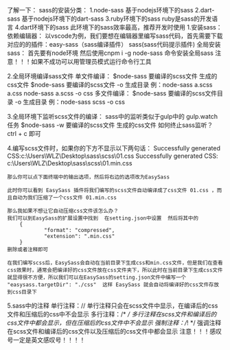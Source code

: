 了解一下：
        sass的安装分类：
            1.node-sass  基于nodejs环境下的sass
            2.dart-sass  基于nodejs环境下的dart-sass
            3.ruby环境下的sass  ruby是sass的开发语言
            4.dart环境下的sass  此环境下的sass效率最高，推荐开发时使用
1.安装sass：
    依赖编辑器：
        以vscode为例，我们要想在编辑器里编写sass代码，首先需要下载对应的的插件：easy-sass（sass编译插件）
                   sass(sass代码提示插件)
    全局安装sass：
        首先要有node环境
        然后使用cnpm i -g node-sass 命令安装全局sass
        注意！！！如果不成功可以用管理员模式运行命令行工具

2.全局环境编译sass文件
    单文件编译：
            $node-sass 要编译的scss文件 生成的css文件
            $node-sass 要编译的scss文件 -o 生成目录
            例：node-sass a.scss a.css
                node-sass a.scss -o css
    多文件编译：
            $node-sass 要编译的scss文件目录 -o 生成目录
            例：node-sass scss -o css

3.全局环境下监听scss文件的编译：
    sass中的监听类似于gulp中的 gulp.watch 任务
    $node-sass -w 要编译的scss文件 生成的css文件
    如何终止sass监听？ ctrl + c 即可

4.编写scss文件时，如果你的下方不显示以下两句话：
    Successfully generated CSS:c:\Users\WLZ\Desktop\sass\scss\01.css
    Successfully generated CSS: c:\Users\WLZ\Desktop\sass\scss\01.min.css

    那么你可以点下面终端中的输出选项，然后将右边的选项改为EasySass

    此时你可以看到 EasySass 插件将我们编写的scss文件自动编译成了css文件 01.css ，而且自动为我们压缩了一个css文件 01.min.css 

    那么我如果不想让它自动压缩css文件该怎么办？
    我们可以到EasySass的扩展设置中找到  在setting.json中设置  然后将其中的
        {
                "format": "compressed",
                "extension": ".min.css"
        }  
    删除或者注释即可

    在我们编写scss后，EasySass会自动在当前目录下生成css和min.css文件，但是我们在查看css效果时，通常会把编译好的css文件放在css文件夹下，所以此时在当前目录下生成css文件就显得很不方便，所以我们可以在EasySass的setting.json文件中编写一个  "easysass.targetDir": "./css"  这样 EasySass 就会自动将编译好的css文件存放到css目录下

5.sass中的注释
    单行注释：//
        单行注释只会在scss文件中显示，在编译后的css文件和压缩后的css中不会显示
    多行注释：/* */
            多行注释在scss文件和编译后的css文件中都会显示，但在压缩后的css文件中不会显示
    强制注释：/*!  */
            强调注释在scss文件和编译后的css文件以及压缩后的css文件中都会显示
            注意！！！感叹号一定是英文感叹号！！！！